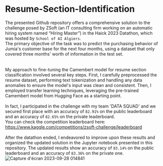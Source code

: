 # Resume-Section-Identification
The presented Github repository offers a comprehensive solution to the challenge posed by ZSoft (an IT consulting firm working on an automatic hiring system named “Hiring Master”) in the Haick 2023 Datathon, which was hosted by `School of AI Algiers`.<br>
The primary objective of the task was to predict the purchasing behavior of Jumia's customer base for the next four months, using a dataset that only covered three months' worth of information in the test set.<br><br><br>
My approach to fine-tuning the Camembert model for resume section classification involved several key steps. First, I carefully preprocessed the resume dataset, performing text tokenization and handling any data anomalies to ensure the model's input was clean and consistent. Then, I employed transfer learning techniques, leveraging the pre-trained Camembert model from Hugging Face as a starting point. <br><br>
In fact, I participated in the challenge with my team 'DATA SQUAD' and we secured first place with an accuracy of `82.91%` on the public leaderboard and an accuracy of `82.65%` on the private leaderboard.<br>
You can check the competition leaderboard here: https://www.kaggle.com/competitions/zsoft-challenge/leaderboard <br><br>
After the datathon ended, I endeavored to improve upon these results and organized the updated solution in the Jupyter notebook presented in this repository. The updated results show an accuracy of `83.14%` on the public leaderboard and an accuracy of `83.36%` on the private one.<br>
![Capture d'écran 2023-09-28 014841](https://github.com/mehdi0807/Resume-Section-Identification/assets/92737907/d8619ad8-18cc-4191-87d6-6418fbd55e3d)
